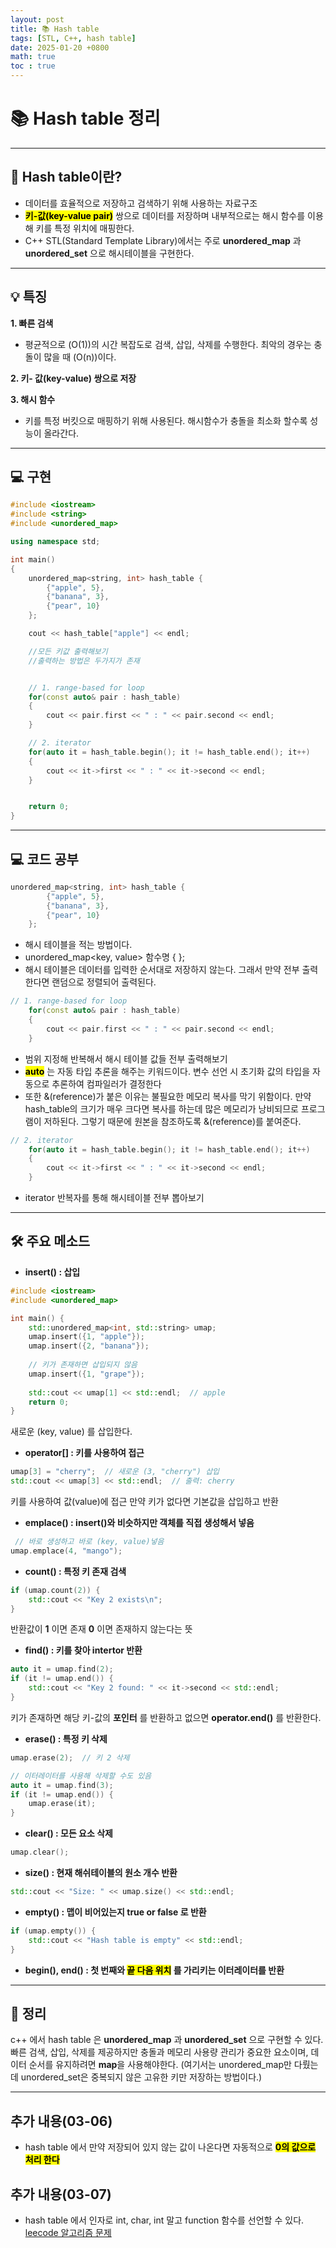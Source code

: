 ```yaml
---
layout: post
title: 📚 Hash table
tags: [STL, C++, hash table]
date: 2025-01-20 +0800
math: true
toc : true
---
```



# 📚 Hash table 정리


****


## 🔎 Hash table이란?

- 데이터를 효율적으로 저장하고 검색하기 위해 사용하는 자료구조
- **<mark>키-값(key-value pair)</mark>** 쌍으로 데이터를 저장하며 내부적으로는 해시 함수를 이용해 키를 특정 위치에 매핑한다.
- C++ STL(Standard Template Library)에서는 주로 **unordered_map** 과 **unordered_set** 으로 해시테이블을 구현한다.

****


## 💡 특징

**1. 빠른 검색**
   - 평균적으로 \(O(1\))의 시간 복잡도로 검색, 삽입, 삭제를 수행한다. 최악의 경우는 충돌이 많을 때 \(O(n\))이다. 

**2. 키- 값(key-value) 쌍으로 저장**

**3. 해시 함수**
  - 키를 특정 버킷으로 매핑하기 위해 사용된다. 해시함수가 충돌을 최소화 할수록 성능이 올라간다.
****

## 💻 구현
```cpp
#include <iostream>
#include <string>
#include <unordered_map>

using namespace std;

int main()
{
    unordered_map<string, int> hash_table {
        {"apple", 5},
        {"banana", 3},
        {"pear", 10}
    };

    cout << hash_table["apple"] << endl;

    //모든 키값 출력해보기
    //출력하는 방법은 두가지가 존재


    // 1. range-based for loop
    for(const auto& pair : hash_table)
    {
        cout << pair.first << " : " << pair.second << endl;
    }

    // 2. iterator
    for(auto it = hash_table.begin(); it != hash_table.end(); it++)
    {
        cout << it->first << " : " << it->second << endl;
    }


    return 0;
}
```
****
## 💻 코드 공부
```cpp
unordered_map<string, int> hash_table {
        {"apple", 5},
        {"banana", 3},
        {"pear", 10}
    };
```
- 해시 테이블을 적는 방법이다. 
- unordered_map<key, value> 함수명 { };
- 해시 테이블은 데이터를 입력한 순서대로 저장하지 않는다. 그래서 만약 전부 출력한다면 랜덤으로 정렬되어 출력된다.
  


```cpp
// 1. range-based for loop
    for(const auto& pair : hash_table)
    {
        cout << pair.first << " : " << pair.second << endl;
    }
```
- 범위 지정해 반복해서 해시 테이블 값들 전부 출력해보기
- **<mark>auto</mark>** 는 자동 타입 추론을 해주는 키워드이다. 변수 선언 시 초기화 값의 타입을 자동으로 추론하여 컴파일러가 결정한다
- 또한 &(reference)가 붙은 이유는 불필요한 메모리 복사를 막기 위함이다. 만약 hash_table의 크기가 매우 크다면 복사를 하는데 많은 메모리가 낭비되므로 프로그램이 저하된다. 그렇기 때문에 원본을 참조하도록 &(reference)를 붙여준다.


```cpp
// 2. iterator
    for(auto it = hash_table.begin(); it != hash_table.end(); it++)
    {
        cout << it->first << " : " << it->second << endl;
    }
```
- iterator 반복자를 통해 해시테이블 전부 뽑아보기


****

## 🛠 주요 메소드

- **insert() : 삽입**
```cpp
#include <iostream>
#include <unordered_map>

int main() {
    std::unordered_map<int, std::string> umap;
    umap.insert({1, "apple"});
    umap.insert({2, "banana"});
    
    // 키가 존재하면 삽입되지 않음
    umap.insert({1, "grape"});
    
    std::cout << umap[1] << std::endl;  // apple
    return 0;
}
```
새로운 (key, value) 를 삽입한다.


- **operator[] : 키를 사용하여 접근**
```cpp
umap[3] = "cherry";  // 새로운 (3, "cherry") 삽입
std::cout << umap[3] << std::endl;  // 출력: cherry
```
키를 사용하여 값(value)에 접근
만약 키가 없다면 기본값을 삽입하고 반환

- **emplace() : insert()와 비슷하지만 객체를 직접 생성해서 넣음**
```cpp
 // 바로 생성하고 바로 (key, value)넣음
umap.emplace(4, "mango");
```

- **count() : 특정 키 존재 검색**
```cpp
if (umap.count(2)) {
    std::cout << "Key 2 exists\n";
}
```
반환값이 **1** 이면 존재 **0** 이면 존재하지 않는다는 뜻


- **find() : 키를 찾아 intertor 반환**
```cpp
auto it = umap.find(2);
if (it != umap.end()) {
    std::cout << "Key 2 found: " << it->second << std::endl;
}
```
키가 존재하면 해당 키-값의 **포인터** 를 반환하고 없으면 **operator.end()** 를 반환한다.


- **erase() : 특정 키 삭제**
```cpp
umap.erase(2);  // 키 2 삭제

// 이터레이터를 사용해 삭제할 수도 있음
auto it = umap.find(3);
if (it != umap.end()) {
    umap.erase(it);
}
```

- **clear() : 모든 요소 삭제**
```cpp
umap.clear();
```


- **size() : 현재 해쉬테이블의 원소 개수 반환**
```cpp
std::cout << "Size: " << umap.size() << std::endl;
```

- **empty() : 맵이 비어있는지 true or false 로 반환**
```cpp
if (umap.empty()) {
    std::cout << "Hash table is empty" << std::endl;
}
```


- **begin(), end() : 첫 번째와 <mark>끝 다음 위치</mark> 를 가리키는 이터레이터를 반환**


****

## 📌 정리
c++ 에서 hash table 은 **unordered_map** 과 **unordered_set** 으로 구현할 수 있다. 빠른 검색, 삽입, 삭제를 제공하지만 충돌과 메모리 사용량 관리가 중요한 요소이며, 데이터 순서를 유지하려면 **map**을 사용해야한다.
(여기서는 unordered_map만 다뤘는데 unordered_set은 중복되지 않은 고유한 키만 저장하는 방법이다.)




****


## 추가 내용(03-06)
- hash table 에서 만약 저장되어 있지 않는 값이 나온다면 자동적으로 **<mark>0의 값으로 처리 한다</mark>**


## 추가 내용(03-07)
- hash table 에서 인자로 int, char, int 말고 function 함수를 선언할 수 있다.
[leecode 알고리즘 문제](https://pangyokyk.github.io/2025/03/07/150-Evaluate-Reverse-Polish-Notation/)